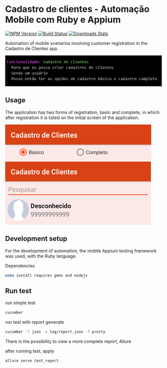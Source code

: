 # Cadastro de clientes - Automação Mobile com Ruby e Appium

[![NPM Version][npm-image]][npm-url]
[![Build Status][travis-image]][travis-url]
[![Downloads Stats][npm-downloads]][npm-url]


Automation of mobile scenarios involving customer registration in the Cadastro de Clientes app.

![](Screenshot_1.png)


## Usage

The application has two forms of registration, basic and complete, in which after registration it is listed on the initial screen of the application.

![](Screenshot_2.png)
![](Screenshot_3.png)


## Development setup

For the development of automation, the mobile Appium testing framework was used, with the Ruby language. 

Dependencies

```sh
make install requires gems and nodejs

```

## Run test

run simple test
```sh
cucumber

```
run test with report generate
```sh
cucumber -f json -o log/report.json -f pretty

```

There is the possibility to view a more complete report, Allure

after running test, apply
```sh
allure serve test_report

```

<!-- Markdown link & img dfn's -->
[npm-image]: https://img.shields.io/npm/v/datadog-metrics.svg?style=flat-square
[npm-url]: https://npmjs.org/package/datadog-metrics
[npm-downloads]: https://img.shields.io/npm/dm/datadog-metrics.svg?style=flat-square
[travis-image]: https://img.shields.io/travis/dbader/node-datadog-metrics/master.svg?style=flat-square
[travis-url]: https://travis-ci.org/dbader/node-datadog-metrics
[wiki]: https://github.com/yourname/yourproject/wiki